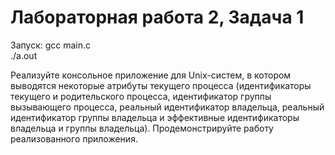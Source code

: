 # Лабораторная работа 2, Задача 1

Запуск: gcc main.c  
./a.out

Реализуйте консольное приложение для Unix-систем, в котором выводятся некоторые
атрибуты текущего процесса (идентификаторы текущего и родительского процесса,
идентификатор группы вызывающего процесса, реальный идентификатор владельца,
реальный идентификатор группы владельца и эффективные идентификаторы владельца
и группы владельца). Продемонстрируйте работу реализованного приложения.
